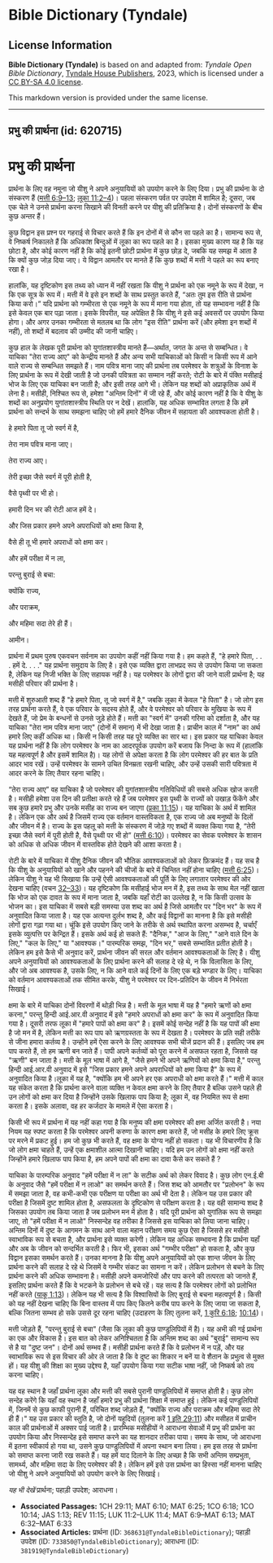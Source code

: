 # Bible Dictionary (Tyndale)

## License Information

**Bible Dictionary (Tyndale)** is based on and adapted from: _Tyndale Open Bible Dictionary_, [Tyndale House Publishers](https://tyndaleopenresources.com/), 2023, which is licensed under a [CC BY-SA 4.0 license](https://creativecommons.org/licenses/by-sa/4.0/legalcode.en).

This markdown version is provided under the same license.



--------------------------------

## प्रभु की प्रार्थना (id: 620715)

प्रभु की प्रार्थना
==================

प्रार्थना के लिए वह नमूना जो यीशु ने अपने अनुयायियों को उपयोग करने के लिए दिया। प्रभु की प्रार्थना के दो संस्करण हैं ([मत्ती 6:9–13](https://ref.ly/Matt6:9-Matt6:13); [लूका 11:2–4](https://ref.ly/Luke11:2-Luke11:4))। पहला संस्करण पर्वत पर उपदेश में शामिल है; दूसरा, जब एक चेले ने उनसे प्रार्थना करना सिखाने की विनती करने पर यीशु की प्रतिक्रिया है। दोनों संस्करणों के बीच कुछ अन्तर हैं।

कुछ विद्वान इस प्रश्न पर गहराई से विचार करते हैं कि इन दोनों में से कौन सा पहले का है। सामान्य रूप से, वे निष्कर्ष निकालते हैं कि अधिकांश बिन्दुओं में लूका का रूप पहले का है। इसका मुख्य कारण यह है कि यह छोटा है, और कोई कारण नहीं है कि कोई इतनी छोटी प्रार्थना में कुछ छोड़ दे, जबकि यह समझ में आता है कि क्यों कुछ जोड़ दिया जाए। ये विद्वान आमतौर पर मानते हैं कि कुछ शब्दों में मत्ती ने पहले का रूप बनाए रखा है।

हालांकि, यह दृष्टिकोण इस तथ्य को ध्यान में नहीं रखता कि यीशु ने प्रार्थना को एक नमूने के रूप में देखा, न कि एक सूत्र के रूप में। मत्ती में वे इसे इन शब्दों के साथ प्रस्तुत करते हैं, “अतः तुम इस रीति से प्रार्थना किया करो।” यदि प्रार्थना को गम्भीरता से एक नमूने के रूप में माना गया होता, तो यह सम्भावना नहीं है कि इसे केवल एक बार पढ़ा जाता। इसके विपरीत, यह अपेक्षित है कि यीशु ने इसे कई अवसरों पर उपयोग किया होगा। और अगर उनका गम्भीरता से मतलब था कि लोग "इस रीति" प्रार्थना करें (और हमेशा इन शब्दों में नहीं), तो शब्दों में बदलाव की उम्मीद की जानी चाहिए।

कुछ हाल के लेखक पूरी प्रार्थना को युगांतशास्त्रीय मानते हैं—अर्थात, जगत के अन्त से सम्बन्धित। वे याचिका "तेरा राज्य आए" को केन्द्रीय मानते हैं और अन्य सभी याचिकाओं को किसी न किसी रूप में आने वाले राज्य से सम्बन्धित समझते हैं। नाम पवित्र माना जाए की प्रार्थना तब परमेश्वर के शत्रुओं के विनाश के लिए प्रार्थना के रूप में देखी जाती है जो उनकी पवित्रता का सम्मान नहीं करते; रोटी के बारे में पंक्ति मसीहाई भोज के लिए एक याचिका बन जाती है; और इसी तरह आगे भी। लेकिन यह शब्दों को अप्राकृतिक अर्थ में लेना है। मसीही, निश्चित रूप से, हमेशा "अन्तिम दिनों" में जी रहे हैं, और कोई कारण नहीं है कि वे यीशु के शब्दों का अनुप्रयोग युगांतशास्त्रीय स्थिति पर न देखें। हालांकि, यह अधिक सम्भावित लगता है कि हमें प्रार्थना को सन्दर्भ के साथ समझना चाहिए जो हमें हमारे दैनिक जीवन में सहायता की आवश्यकता होती है।

हे हमारे पिता तू जो स्वर्ग में है,

तेरा नाम पवित्र माना जाए।

तेरा राज्य आए।

तेरी इच्छा जैसे स्वर्ग में पूरी होती है,

वैसे पृथ्वी पर भी हो।

हमारी दिन भर की रोटी आज हमें दे।

और जिस प्रकार हमने अपने अपराधियों को क्षमा किया है,

वैसे ही तू भी हमारे अपराधों को क्षमा कर।

और हमें परीक्षा में न ला,

परन्तु बुराई से बचा:

क्योंकि राज्य,

और पराक्रम,

और महिमा सदा तेरे ही हैं।

आमीन।

प्रार्थना में प्रथम पुरुष एकवचन सर्वनाम का उपयोग कहीं नहीं किया गया है। हम कहते हैं, "हे हमारे पिता, . . . हमें दे. . . ." यह प्रार्थना समुदाय के लिए है। इसे एक व्यक्ति द्वारा लाभप्रद रूप से उपयोग किया जा सकता है, लेकिन यह निजी भक्ति के लिए सहायक नहीं है। यह परमेश्वर के लोगों द्वारा की जाने वाली प्रार्थना है; यह मसीही परिवार की प्रार्थना है।

मत्ती में शुरुआती शब्द हैं "हे हमारे पिता, तू जो स्वर्ग में है," जबकि लूका में केवल "हे पिता" है। जो लोग इस तरह प्रार्थना करते हैं, वे एक परिवार के सदस्य होते हैं, और वे परमेश्वर को परिवार के मुखिया के रूप में देखते हैं, जो प्रेम के बन्धनों से उनसे जुड़े होते हैं। मत्ती का "स्वर्ग में" उनकी गरिमा को दर्शाता है, और यह याचिका "तेरा नाम पवित्र माना जाए" (दोनों में समान) में भी देखा जाता है। प्राचीन काल में "नाम" का अर्थ हमारे लिए कहीं अधिक था। किसी न किसी तरह यह पूरे व्यक्ति का सार था। इस प्रकार यह याचिका केवल यह प्रार्थना नहीं है कि लोग परमेश्वर के नाम का आदरपूर्वक उपयोग करें बजाय कि निन्दा के रूप में (हालांकि यह महत्वपूर्ण है और इसमें शामिल है)। यह लोगों से अपेक्षा करता है कि लोग परमेश्वर की हर बात के प्रति आदर भाव रखें। उन्हें परमेश्वर के सामने उचित विनम्रता रखनी चाहिए, और उन्हें उसकी सारी पवित्रता में आदर करने के लिए तैयार रहना चाहिए।

“तेरा राज्य आए” वह याचिका है जो परमेश्वर की युगांतशास्त्रीय गतिविधियों की सबसे अधिक खोज करती है। मसीही हमेशा उस दिन की प्रतीक्षा करते रहे हैं जब परमेश्वर इस पृथ्वी के राज्यों को उखाड़ फेंकेंगे और सब कुछ हमारे प्रभु और उनके मसीह का राज्य बन जाएगा ([प्रका 11:15](https://ref.ly/Rev11:15))। यह याचिका के अर्थ में शामिल है। लेकिन एक और अर्थ है जिसमें राज्य एक वर्तमान वास्तविकता है, एक राज्य जो अब मनुष्यों के दिलों और जीवन में है। राज्य के इस पहलू को मत्ती के संस्करण में जोड़े गए शब्दों में व्यक्त किया गया है, “तेरी इच्छा जैसे स्वर्ग में पूरी होती है, वैसे पृथ्वी पर भी हो” ([मत्ती 6:10](https://ref.ly/Matt6:10))। परमेश्वर का सेवक परमेश्वर के शासन को अधिक से अधिक जीवन में वास्तविक होते देखने की आशा करता है।

रोटी के बारे में याचिका में यीशु दैनिक जीवन की भौतिक आवश्यकताओं को लेकर फ़िक्रमंद हैं। यह सच है कि यीशु के अनुयायियों को खाने और पहनने की चीजों के बारे में चिन्तित नहीं होना चाहिए ([मत्ती 6:25](https://ref.ly/Matt6:25))। लेकिन यीशु ने यह भी सिखाया कि उन्हें ऐसी आवश्यकताओं की पूर्ति के लिए लगातार परमेश्वर की ओर देखना चाहिए (वचन [32–33](https://ref.ly/Matt6:32-Matt6:33))। यह दृष्टिकोण कि मसीहाई भोज मन में है, इस तथ्य के साथ मेल नहीं खाता कि भोज को एक दावत के रूप में माना जाता है, जबकि यहाँ रोटी का उल्लेख है, न कि किसी उत्सव के भोजन का। इस याचिका में सबसे बड़ी समस्या उस शब्द का अर्थ है जिसे आमतौर पर "दिन भर" के रूप में अनुवादित किया जाता है। यह एक अत्यन्त दुर्लभ शब्द है, और कई विद्वानों का मानना है कि इसे मसीही लोगों द्वारा गढ़ा गया था। चूंकि इसे उपयोग किए जाने के तरीके से अर्थ स्थापित करना असम्भव है, चर्चाएँ इसके व्युत्पत्ति पर केन्द्रित हैं। इसके अर्थ कई हो सकते हैं: "दैनिक," "आज के लिए," "आने वाले दिन के लिए," "कल के लिए," या "आवश्यक।" पारम्परिक समझ, "दिन भर," सबसे सम्भावित प्रतीत होती है। लेकिन हम इसे कैसे भी अनुवाद करें, प्रार्थना जीवन की सरल और वर्तमान आवश्यकताओं के लिए है। यीशु अपने अनुयायियों को आवश्यकताओं के लिए प्रार्थना करने की सलाह दे रहे थे, न कि विलासिता के लिए, और जो अब आवश्यक है, उसके लिए, न कि आने वाले कई दिनों के लिए एक बड़े भण्डार के लिए। याचिका को वर्तमान आवश्यकताओं तक सीमित करके, यीशु ने परमेश्वर पर दिन\-प्रतिदिन के जीवन में निर्भरता सिखाई।

क्षमा के बारे में याचिका दोनों विवरणों में थोड़ी भिन्न है। मत्ती के मूल भाषा में यह है "हमारे ऋणों को क्षमा करना," परन्तु हिन्दी आई.आर.वी अनुवाद में इसे "हमारे अपराधों को क्षमा कर" के रूप में अनुवादित किया गया है। दूसरी तरफ लूका में "हमारे पापों को क्षमा कर" है। इसमें कोई सन्देह नहीं है कि यह पापों की क्षमा है जो मन में है, लेकिन मत्ती का रूप पाप को ऋणग्रस्तता के रूप में देखता है। परमेश्वर के प्रति सही तरीके से जीना हमारा कर्तव्य है। उन्होंने हमें ऐसा करने के लिए आवश्यक सभी चीजें प्रदान की हैं। इसलिए जब हम पाप करते हैं, तो हम ऋणी बन जाते हैं। पापी अपने कर्तव्यों को पूरा करने में असफल रहता है, जिससे वह "ऋणी" बन जाता है। मत्ती के मूल भाषा में आगे है, "जैसे हमने भी अपने ऋणियों को क्षमा किया है," परन्तु हिन्दी आई.आर.वी अनुवाद में इसे "जिस प्रकार हमने अपने अपराधियों को क्षमा किया है" के रूप में अनुवादित किया है।लूका में यह है, "क्योंकि हम भी अपने हर एक अपराधी को क्षमा करते हैं।" मत्ती में काल यह संकेत करता है कि प्रार्थना करने वाला व्यक्ति न केवल क्षमा करने के लिए तैयार है बल्कि उसने पहले ही उन लोगों को क्षमा कर दिया है जिन्होंने उसके खिलाफ पाप किया है; लूका में, वह नियमित रूप से क्षमा करता है। इसके अलावा, वह हर कर्जदार के मामले में ऐसा करता है।

किसी भी रूप में प्रार्थना में यह नहीं कहा गया है कि मनुष्य की क्षमा परमेश्वर की क्षमा अर्जित करती है। नया नियम यह स्पष्ट करता है कि परमेश्वर अपनी करुणा के कारण क्षमा करते हैं, जो मसीह के हमारे लिए क्रूस पर मरने में प्रकट हुई। हम जो कुछ भी करते हैं, वह क्षमा के योग्य नहीं हो सकता। यह भी विचारणीय है कि जो लोग क्षमा चाहते हैं, उन्हें एक क्षमाशील आत्मा दिखानी चाहिए। यदि हम उन लोगों को क्षमा नहीं करते जिन्होंने हमारे खिलाफ पाप किया है, हम अपने पापों की क्षमा का दावा कैसे कर सकते हैं ?

याचिका के पारम्परिक अनुवाद "हमें परीक्षा में न ला" के सटीक अर्थ को लेकर विवाद है। कुछ लोग एन.ई.बी के अनुवाद जैसे "हमें परीक्षा में न लाओ" का समर्थन करते हैं। जिस शब्द को आमतौर पर "प्रलोभन" के रूप में समझा जाता है, वह कभी\-कभी एक परीक्षण या परीक्षा का अर्थ भी देता है। लेकिन यह उस प्रकार की परीक्षा है जिसमें दुष्ट शामिल होता है, असफलता के दृष्टिकोण से परीक्षण करता है। यह वही सामान्य शब्द है जिसका उपयोग तब किया जाता है जब प्रलोभन मन में होता है। यदि पूरी प्रार्थना को युगांतिक रूप से समझा जाए, तो "हमें परीक्षा में न लाओ" निस्सन्देह वह तरीका है जिससे इस याचिका को लिया जाना चाहिए। अन्तिम दिनों में दुष्ट के आगमन के साथ आने वाला महान परीक्षण समय कुछ ऐसा है जिससे हर मसीही स्वाभाविक रूप से बचता है, और प्रार्थना इसे व्यक्त करेगी। लेकिन यह अधिक सम्भावना है कि प्रार्थना यहाँ और अब के जीवन को सन्दर्भित करती है। फिर भी, इसका अर्थ "गम्भीर परीक्षा" हो सकता है, और कुछ विद्वान इसका समर्थन करते हैं। उनका मानना है कि यीशु अपने अनुयायियों को एक शान्त जीवन के लिए प्रार्थना करने की सलाह दे रहे थे जिसमें वे गम्भीर संकट का सामना न करें। लेकिन प्रलोभन से बचने के लिए प्रार्थना करने की अधिक सम्भावना है। मसीही अपने कमजोरियों और पाप करने की तत्परता को जानते हैं, इसलिए प्रार्थना करते हैं कि वे भटकने के प्रलोभन से बचे रहें। यह सत्य है कि परमेश्वर लोगों को प्रलोभित नहीं करते ([याकू 1:13](https://ref.ly/Jas1:13))। लेकिन यह भी सत्य है कि विश्वासियों के लिए बुराई से बचना महत्वपूर्ण है। किसी को यह नहीं देखना चाहिए कि बिना वास्तव में पाप किए कितने करीब पाप करने के लिए जाया जा सकता है, बल्कि जितना सम्भव हो सके उससे दूर रहना चाहिए (उदाहरण के लिए तुलना करें, [1 कुरि 6:18](https://ref.ly/1Cor6:18); [10:14](https://ref.ly/1Cor10:14))।

मत्ती जोड़ते हैं, "परन्तु बुराई से बचा" (जैसा कि लूका की कुछ पाण्डुलिपियों में है)। यह अभी की गई प्रार्थना का एक और विकास है। इस बात को लेकर अनिश्चितता है कि अन्तिम शब्द का अर्थ "बुराई" सामान्य रूप से है या "दुष्ट जन"। दोनों अर्थ सम्भव हैं। मसीही प्रार्थना करते हैं कि वे प्रलोभन में न पड़ें, और यह स्वाभाविक रूप से इस विचार की ओर ले जाता है कि वे दुष्ट का शिकार न बनें या वे शैतान के प्रभुत्व से मुक्त हों। यह यीशु की शिक्षा का मुख्य उद्देश्य है, यहाँ उपयोग किया गया सटीक भाषा नहीं, जो निष्कर्ष को तय करना चाहिए।

यह वह स्थान है जहाँ प्रार्थना लूका और मत्ती की सबसे पुरानी पाण्डुलिपियों में समाप्त होती है। कुछ लोग सन्देह करेंगे कि यहाँ वह स्थान है जहाँ हमारे प्रभु की प्रार्थना शिक्षा में समाप्त हुई। लेकिन कई पाण्डुलिपियों में, जिनमें से कुछ काफी पुरानी हैं, परिचित शब्द जोड़ते हैं, "क्योंकि राज्य और पराक्रम और महिमा सदा तेरे ही हैं।" यह उस प्रकार की स्तुति है, जो दोनों यहूदियों (तुलना करें [1 इति 29:11](https://ref.ly/1Chr29:11)) और मसीहत में प्राचीन काल की प्रार्थनाओं में अक्सर पाई जाती है। प्रारम्भिक मसीहीयों ने आराधना सेवाओं में प्रभु की प्रार्थना का उपयोग किया और निस्सन्देह इसे समाप्त करने का यह शानदार तरीका पाया। समय के साथ, जो आराधना में इतना स्वीकार्य हो गया था, उसने कुछ पाण्डुलिपियों में अपना स्थान बना लिया। हम इस तरह से प्रार्थना को समाप्त करना जारी रख सकते हैं। यह हमें याद दिलाने के लिए अच्छा है कि सभी अन्तिम सम्प्रभुता, सामर्थ्य, और महिमा सदा के लिए परमेश्वर की है। लेकिन हमें इसे उस प्रार्थना का हिस्सा नहीं मानना चाहिए जो यीशु ने अपने अनुयायियों को उपयोग करने के लिए सिखाई।

*यह भी देखें* प्रार्थना; पहाड़ी उपदेश; आराधना।

* **Associated Passages:** 1CH 29:11; MAT 6:10; MAT 6:25; 1CO 6:18; 1CO 10:14; JAS 1:13; REV 11:15; LUK 11:2–LUK 11:4; MAT 6:9–MAT 6:13; MAT 6:32–MAT 6:33
* **Associated Articles:** प्रार्थना (ID: `368631@TyndaleBibleDictionary`); पहाड़ी उपदेश (ID: `733850@TyndaleBibleDictionary`); आराधना (ID: `381919@TyndaleBibleDictionary`)

